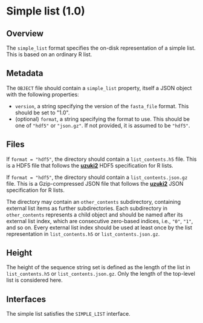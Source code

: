 

# Simple list (1.0)

## Overview

The `simple_list` format specifies the on-disk representation of a simple list.
This is based on an ordinary R list.

## Metadata

The `OBJECT` file should contain a `simple_list` property, itself a JSON object with the following properties:

- `version`, a string specifying the version of the `fasta_file` format.
  This should be set to "1.0".
- (optional) `format`, a string specifying the format to use.
  This should be one of `"hdf5"` or `"json.gz"`.
  If not provided, it is assumed to be `"hdf5"`.

## Files

If `format = "hdf5"`, the directory should contain a `list_contents.h5` file.
This is a HDF5 file that follows the [**uzuki2**](https://github.com/ArtifactDB/uzuki2) HDF5 specification for R lists.

If `format = "hdf5"`, the directory should contain a `list_contents.json.gz` file.
This is a Gzip-compressed JSON file that follows the [**uzuki2**](https://github.com/ArtifactDB/uzuki2) JSON specification for R lists.

The directory may contain an `other_contents` subdirectory, containing external list items as further subdirectories.
Each subdirectory in `other_contents` represents a child object and should be named after its external list index, which are consecutive zero-based indices, i.e., `"0"`, `"1"`, and so on.
Every external list index should be used at least once by the list representation in `list_contents.h5` or `list_contents.json.gz`.

## Height

The height of the sequence string set is defined as the length of the list in `list_contents.h5` or `list_contents.json.gz`.
Only the length of the top-level list is considered here.

## Interfaces

The simple list satisfies the `SIMPLE_LIST` interface. 
